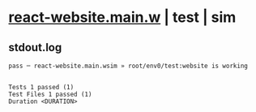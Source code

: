 # [react-website.main.w](../../../../../../examples/tests/sdk_tests/website/react-website.main.w) | test | sim

## stdout.log
```log
pass ─ react-website.main.wsim » root/env0/test:website is working
 
 
Tests 1 passed (1)
Test Files 1 passed (1)
Duration <DURATION>
```


